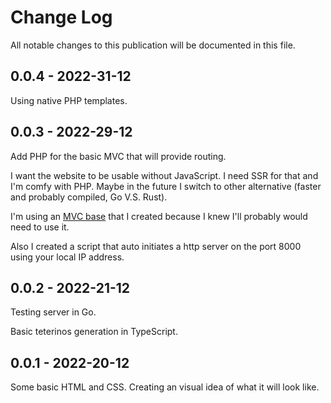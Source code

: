 # Change Log

All notable changes to this publication will be documented in this file.

## 0.0.4 - 2022-31-12

Using native PHP templates.

## 0.0.3 - 2022-29-12

Add PHP for the basic MVC that will provide routing.

I want the website to be usable without JavaScript. I need SSR for that and I'm
comfy with PHP. Maybe in the future I switch to other alternative (faster and
probably compiled, Go V.S. Rust).

I'm using an [MVC base](https://github.com/torres-developer/MVCBase) that I
created because I knew I'll probably would need to use it.

Also I created a script that auto initiates a http server on the port 8000
using your local IP address.

## 0.0.2 - 2022-21-12

Testing server in Go.

Basic teterinos generation in TypeScript.

## 0.0.1 - 2022-20-12

Some basic HTML and CSS. Creating an visual idea of what it will look like.

